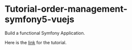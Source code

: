 # Tutorial-order-management-symfony5-vuejs

Build a functional Symfony Application.

Here is the [link](https://www.youtube.com/watch?v=k4K-ptc9joE&list=PL4zTp90ptQJOTEycZrm0ew0UQbmgEx5SU) for the tutorial.
